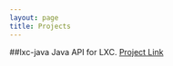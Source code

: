 ```yaml
---
layout: page
title: Projects
---
```


##lxc-java
Java API for LXC. [Project Link](https://github.com/waseemh/lxc-java)
